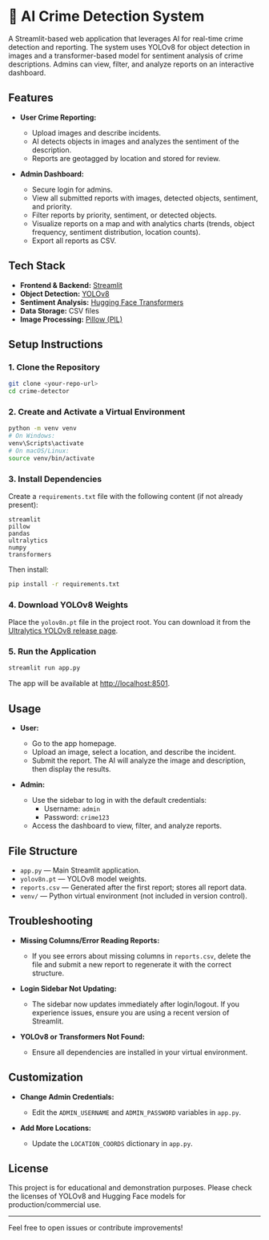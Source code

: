 # 🚨 AI Crime Detection System

A Streamlit-based web application that leverages AI for real-time crime detection and reporting. The system uses YOLOv8 for object detection in images and a transformer-based model for sentiment analysis of crime descriptions. Admins can view, filter, and analyze reports on an interactive dashboard.

## Features

- **User Crime Reporting:**
  - Upload images and describe incidents.
  - AI detects objects in images and analyzes the sentiment of the description.
  - Reports are geotagged by location and stored for review.

- **Admin Dashboard:**
  - Secure login for admins.
  - View all submitted reports with images, detected objects, sentiment, and priority.
  - Filter reports by priority, sentiment, or detected objects.
  - Visualize reports on a map and with analytics charts (trends, object frequency, sentiment distribution, location counts).
  - Export all reports as CSV.

## Tech Stack

- **Frontend & Backend:** [Streamlit](https://streamlit.io/)
- **Object Detection:** [YOLOv8](https://github.com/ultralytics/ultralytics)
- **Sentiment Analysis:** [Hugging Face Transformers](https://huggingface.co/cardiffnlp/twitter-roberta-base-sentiment)
- **Data Storage:** CSV files
- **Image Processing:** [Pillow (PIL)](https://python-pillow.org/)

## Setup Instructions

### 1. Clone the Repository
```bash
git clone <your-repo-url>
cd crime-detector
```

### 2. Create and Activate a Virtual Environment
```bash
python -m venv venv
# On Windows:
venv\Scripts\activate
# On macOS/Linux:
source venv/bin/activate
```

### 3. Install Dependencies
Create a `requirements.txt` file with the following content (if not already present):

```
streamlit
pillow
pandas
ultralytics
numpy
transformers
```

Then install:
```bash
pip install -r requirements.txt
```

### 4. Download YOLOv8 Weights
Place the `yolov8n.pt` file in the project root. You can download it from the [Ultralytics YOLOv8 release page](https://github.com/ultralytics/ultralytics/releases).

### 5. Run the Application
```bash
streamlit run app.py
```

The app will be available at [http://localhost:8501](http://localhost:8501).

## Usage

- **User:**
  - Go to the app homepage.
  - Upload an image, select a location, and describe the incident.
  - Submit the report. The AI will analyze the image and description, then display the results.

- **Admin:**
  - Use the sidebar to log in with the default credentials:
    - Username: `admin`
    - Password: `crime123`
  - Access the dashboard to view, filter, and analyze reports.

## File Structure

- `app.py` — Main Streamlit application.
- `yolov8n.pt` — YOLOv8 model weights.
- `reports.csv` — Generated after the first report; stores all report data.
- `venv/` — Python virtual environment (not included in version control).

## Troubleshooting

- **Missing Columns/Error Reading Reports:**
  - If you see errors about missing columns in `reports.csv`, delete the file and submit a new report to regenerate it with the correct structure.

- **Login Sidebar Not Updating:**
  - The sidebar now updates immediately after login/logout. If you experience issues, ensure you are using a recent version of Streamlit.

- **YOLOv8 or Transformers Not Found:**
  - Ensure all dependencies are installed in your virtual environment.

## Customization

- **Change Admin Credentials:**
  - Edit the `ADMIN_USERNAME` and `ADMIN_PASSWORD` variables in `app.py`.

- **Add More Locations:**
  - Update the `LOCATION_COORDS` dictionary in `app.py`.

## License

This project is for educational and demonstration purposes. Please check the licenses of YOLOv8 and Hugging Face models for production/commercial use.

---

Feel free to open issues or contribute improvements! 